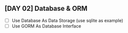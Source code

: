 ## [DAY 02] Database & ORM

- [ ] Use Database As Data Storage (use sqlite as example)
- [ ] Use GORM As Database Interface